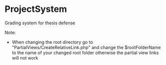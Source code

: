 # ProjectSystem
Grading system for thesis defense

Note:
- When changing the root directory go to "PartialViews/CreateRelativeLink.php"
and change the $rootFolderName to the name of your changed root folder
otherwise the partial view links will not work
